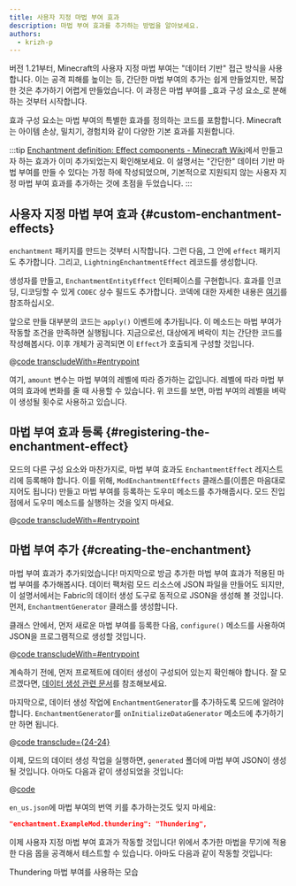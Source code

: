 ```yaml
---
title: 사용자 지정 마법 부여 효과
description: 마법 부여 효과를 추가하는 방법을 알아보세요.
authors:
  - krizh-p
---
```


버전 1.21부터, Minecraft의 사용자 지정 마법 부여는 "데이터 기반" 접근 방식을 사용합니다. 이는 공격 피해를 높이는 등, 간단한 마법 부여의 추가는 쉽게 만들었지만, 복잡한 것은 추가하기 어렵게 만들었습니다. 이 과정은 마법 부여를 _효과 구성 요소_로 분해하는 것부터 시작합니다.

효과 구성 요소는 마법 부여의 특별한 효과를 정의하는 코드를 포함합니다. Minecraft는 아이템 손상, 밀치기, 경험치와 같이 다양한 기본 효과를 지원합니다.

:::tip
[Enchantment definition: Effect components - Minecraft Wiki](https://minecraft.wiki/w/Enchantment_definition#Effect_components)에서 만들고자 하는 효과가 이미 추가되었는지 확인해보세요. 이 설명서는 "간단한" 데이터 기반 마법 부여를 만들 수 있다는 가정 하에 작성되었으며, 기본적으로 지원되지 않는 사용자 지정 마법 부여 효과를 추가하는 것에 초점을 두었습니다.
:::

## 사용자 지정 마법 부여 효과 {#custom-enchantment-effects}

`enchantment` 패키지를 만드는 것부터 시작합니다. 그런 다음, 그 안에 `effect` 패키지도 추가합니다. 그리고, `LightningEnchantmentEffect` 레코드를 생성합니다.

생성자를 만들고, `EnchantmentEntityEffect` 인터페이스를 구현합니다. 효과를 인코딩, 디코딩할 수 있게 `CODEC` 상수 필드도 추가합니다. 코덱에 대한 자세한 내용은 [여기](../codecs)를 참조하십시오.

앞으로 만들 대부분의 코드는 `apply()` 이벤트에 추가됩니다. 이 메소드는 마법 부여가 작동할 조건을 만족하면 실행됩니다. 지금으로선, 대상에게 벼락이 치는 간단한 코드를 작성해봅시다. 이후 개체가 공격되면 이 `Effect`가 호출되게 구성할 것입니다.

@[code transcludeWith=#entrypoint](@/reference/latest/src/main/java/com/example/docs/enchantment/effect/LightningEnchantmentEffect.java)

여기, `amount` 변수는 마법 부여의 레벨에 따라 증가하는 값입니다. 레벨에 따라 마법 부여의 효과에 변화를 줄 때 사용할 수 있습니다. 위 코드를 보면, 마법 부여의 레벨을 벼락이 생성될 횟수로 사용하고 있습니다.

## 마법 부여 효과 등록 {#registering-the-enchantment-effect}

모드의 다른 구성 요소와 마찬가지로, 마법 부여 효과도 `EnchantmentEffect` 레지스트리에 등록해야 합니다. 이를 위해, `ModEnchantmentEffects` 클래스를(이름은 마음대로 지어도 됩니다) 만들고 마법 부여를 등록하는 도우미 메소드를 추가해줍시다. 모드 진입점에서 도우미 메소드를 실행하는 것을 잊지 마세요.

@[code transcludeWith=#entrypoint](@/reference/latest/src/main/java/com/example/docs/enchantment/ModEnchantmentEffects.java)

## 마법 부여 추가 {#creating-the-enchantment}

마법 부여 효과가 추가되었습니다! 마지막으로 방금 추가한 마법 부여 효과가 적용된 마법 부여를 추가해봅시다. 데이터 팩처럼 모드 리소스에 JSON 파일을 만들어도 되지만, 이 설명서에서는 Fabric의 데이터 생성 도구로 동적으로 JSON을 생성해 볼 것입니다. 먼저, `EnchantmentGenerator` 클래스를 생성합니다.

클래스 안에서, 먼저 새로운 마법 부여를 등록한 다음, `configure()` 메소드를 사용하여 JSON을 프로그램적으로 생성할 것입니다.

@[code transcludeWith=#entrypoint](@/reference/latest/src/client/java/com/example/docs/datagen/EnchantmentGenerator.java)

계속하기 전에, 먼저 프로젝트에 데이터 생성이 구성되어 있는지 확인해야 합니다. 잘 모르겠다면, [데이터 생성 관련 문서](../data-generation/setup)를 참조해보세요.

마지막으로, 데이터 생성 작업에 `EnchantmentGenerator`를 추가하도록 모드에 알려야 합니다. `EnchantmentGenerator`를 `onInitializeDataGenerator` 메소드에 추가하기만 하면 됩니다.

@[code transclude={24-24}](@/reference/latest/src/client/java/com/example/docs/datagen/ExampleModDataGenerator.java)

이제, 모드의 데이터 생성 작업을 실행하면, `generated` 폴더에 마법 부여 JSON이 생성될 것입니다. 아마도 다음과 같이 생성되었을 것입니다:

@[code](@/reference/latest/src/main/generated/data/fabric-docs-reference/enchantment/thundering.json)

`en_us.json`에 마법 부여의 번역 키를 추가하는것도 잊지 마세요:

```json
"enchantment.ExampleMod.thundering": "Thundering",
```

이제 사용자 지정 마법 부여 효과가 작동할 것입니다! 위에서 추가한 마법을 무기에 적용한 다음 몹을 공격해서 테스트할 수 있습니다. 아마도 다음과 같이 작동할 것입니다:

<VideoPlayer src="/assets/develop/enchantment-effects/thunder.webm">Thundering 마법 부여를 사용하는 모습</VideoPlayer>
